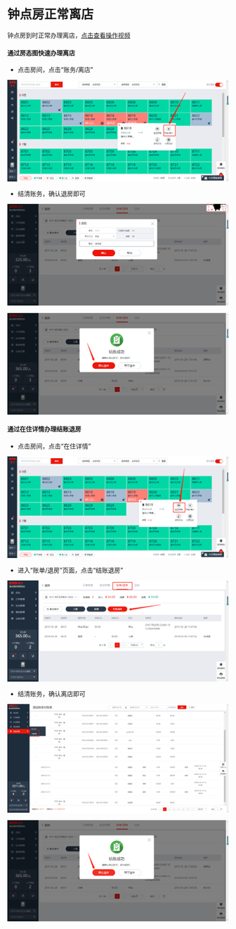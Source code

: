 # 钟点房正常离店

钟点房到时正常办理离店，[点击查看操作视频](http://crs-pms-vidio.oss-cn-beijing.aliyuncs.com/%E9%92%9F%E7%82%B9%E6%88%BF%E9%80%80%E6%88%BF.mp4)

#### 通过房态图快速办理离店

* 点击房间，点击“账务/离店”

![](../../../.gitbook/assets/image%20%28330%29.png)

* 结清账务，确认退房即可

![](../../../.gitbook/assets/image%20%281008%29.png)

![](../../../.gitbook/assets/image%20%28800%29.png)

#### 通过在住详情办理结账退房

* 点击房间，点击“在住详情”

![](../../../.gitbook/assets/image%20%28785%29.png)

* 进入“账单/退房”页面，点击“结账退房”

![](../../../.gitbook/assets/image%20%28874%29.png)

* 结清账务，确认离店即可

![](../../../.gitbook/assets/image%20%2829%29.png)

![](../../../.gitbook/assets/image%20%28792%29.png)





